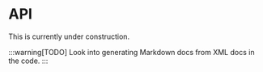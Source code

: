 
# API

This is currently under construction.

:::warning[TODO]
Look into generating Markdown docs from XML docs in the code.
:::
